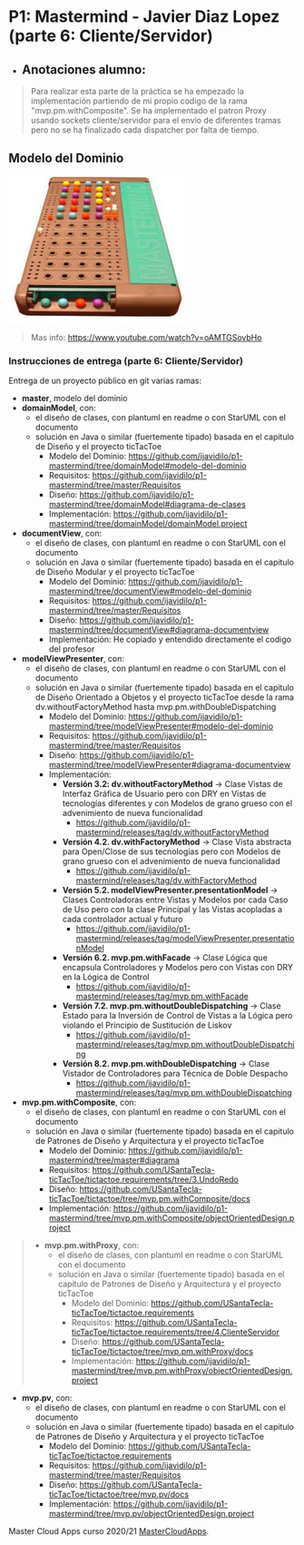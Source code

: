 # P1: Mastermind - Javier Diaz Lopez (parte 6: Cliente/Servidor)

  * ## Anotaciones alumno: 
  > Para realizar esta parte de la práctica se ha empezado la implementación partiendo de mi propio codigo de la rama "mvp.pm.withComposite". Se ha implementado el patron Proxy usando sockets cliente/servidor para el envio de diferentes tramas pero no se ha finalizado cada dispatcher por falta de tiempo. 

## Modelo del Dominio
![This is a alt text.](Mastermind.jpg "Mastermind.")
>Mas info: https://www.youtube.com/watch?v=oAMTGSovbHo

### Instrucciones de entrega (parte 6: Cliente/Servidor)

Entrega de un proyecto público en git varias ramas:

* **master**, modelo del dominio
* **domainModel**, con:
    * el diseño de clases, con plantuml en readme o con StarUML con el documento  
    * solución en Java o similar (fuertemente tipado) basada en el capitulo de Diseño y el proyecto ticTacToe
        * Modelo del Dominio: https://github.com/ijavidilo/p1-mastermind/tree/domainModel#modelo-del-dominio
        * Requisitos: https://github.com/ijavidilo/p1-mastermind/tree/master/Requisitos
        * Diseño: https://github.com/ijavidilo/p1-mastermind/tree/domainModel#diagrama-de-clases
        * Implementación:  https://github.com/ijavidilo/p1-mastermind/tree/domainModel/domainModel.project
* **documentView**, con:
   * el diseño de clases, con plantuml en readme o con StarUML con el documento  
   * solución en Java o similar (fuertemente tipado) basada en el capitulo de Diseño Modular y el proyecto ticTacToe
       * Modelo del Dominio: https://github.com/ijavidilo/p1-mastermind/tree/documentView#modelo-del-dominio
       * Requisitos:  https://github.com/ijavidilo/p1-mastermind/tree/master/Requisitos
       * Diseño: https://github.com/ijavidilo/p1-mastermind/tree/documentView#diagrama-documentview
       * Implementación: He copiado y entendido directamente el codigo del profesor
* **modelViewPresenter**, con:
   * el diseño de clases, con plantuml en readme o con StarUML con el documento  
   * solución en Java o similar (fuertemente tipado) basada en el capitulo de Diseño Orientado a Objetos y el proyecto ticTacToe desde la rama dv.withoutFactoryMethod hasta mvp.pm.withDoubleDispatching
       * Modelo del Dominio: https://github.com/ijavidilo/p1-mastermind/tree/modelViewPresenter#modelo-del-dominio
       * Requisitos:  https://github.com/ijavidilo/p1-mastermind/tree/master/Requisitos
       * Diseño: https://github.com/ijavidilo/p1-mastermind/tree/modelViewPresenter#diagrama-documentview
       * Implementación:
         * **Versión 3.2: dv.withoutFactoryMethod** -> Clase Vistas de Interfaz Gráfica de Usuario pero con DRY en Vistas de tecnologías diferentes y con Modelos de grano grueso con el advenimiento de nueva funcionalidad
             *  https://github.com/ijavidilo/p1-mastermind/releases/tag/dv.withoutFactoryMethod
         * **Versión 4.2. dv.withFactoryMethod** -> Clase Vista abstracta para Open/Close de sus tecnologías pero con Modelos de grano grueso con el advenimiento de nueva funcionalidad
             *  https://github.com/ijavidilo/p1-mastermind/releases/tag/dv.withFactoryMethod
         * **Versión 5.2. modelViewPresenter.presentationModel** -> Clases Controladoras entre Vistas y Modelos por cada Caso de Uso pero con la clase Principal y las Vistas acopladas a cada controlador actual y futuro
             *  https://github.com/ijavidilo/p1-mastermind/releases/tag/modelViewPresenter.presentationModel
         * **Versión 6.2. mvp.pm.withFacade** -> Clase Lógica que encapsula Controladores y Modelos pero con Vistas con DRY en la Lógica de Control
             *  https://github.com/ijavidilo/p1-mastermind/releases/tag/mvp.pm.withFacade
         * **Versión 7.2. mvp.pm.withoutDoubleDispatching** -> Clase Estado para la Inversión de Control de Vistas a la Lógica pero violando el Principio de Sustitución de Liskov
             *  https://github.com/ijavidilo/p1-mastermind/releases/tag/mvp.pm.withoutDoubleDispatching
         * **Versión 8.2. mvp.pm.withDoubleDispatching** -> Clase Vistador de Controladores para Técnica de Doble Despacho
             *  https://github.com/ijavidilo/p1-mastermind/releases/tag/mvp.pm.withDoubleDispatching
* **mvp.pm.withComposite**, con:
   * el diseño de clases, con plantuml en readme o con StarUML con el documento  
   * solución en Java o similar (fuertemente tipado) basada en el capitulo de Patrones de Diseño y Arquitectura y el proyecto ticTacToe
       * Modelo del Dominio: https://github.com/ijavidilo/p1-mastermind/tree/master#diagrama
       * Requisitos:  https://github.com/USantaTecla-ticTacToe/tictactoe.requirements/tree/3.UndoRedo
       * Diseño: https://github.com/USantaTecla-ticTacToe/tictactoe/tree/mvp.pm.withComposite/docs
       * Implementación:  https://github.com/ijavidilo/p1-mastermind/tree/mvp.pm.withComposite/objectOrientedDesign.project
>* **mvp.pm.withProxy**, con:
>    * el diseño de clases, con plantuml en readme o con StarUML con el documento  
>    * solución en Java o similar (fuertemente tipado) basada en el capitulo de Patrones de Diseño y Arquitectura y el proyecto ticTacToe
>        * Modelo del Dominio: https://github.com/USantaTecla-ticTacToe/tictactoe.requirements
>        * Requisitos: https://github.com/USantaTecla-ticTacToe/tictactoe.requirements/tree/4.ClienteServidor
>        * Diseño: https://github.com/USantaTecla-ticTacToe/tictactoe/tree/mvp.pm.withProxy/docs
>        * Implementación: https://github.com/ijavidilo/p1-mastermind/tree/mvp.pm.withProxy/objectOrientedDesign.project
* **mvp.pv**, con:
    * el diseño de clases, con plantuml en readme o con StarUML con el documento  
    * solución en Java o similar (fuertemente tipado) basada en el capitulo de Patrones de Diseño y Arquitectura y el proyecto ticTacToe
        * Modelo del Dominio: https://github.com/USantaTecla-ticTacToe/tictactoe.requirements
        * Requisitos: https://github.com/ijavidilo/p1-mastermind/tree/master/Requisitos
        * Diseño: https://github.com/USantaTecla-ticTacToe/tictactoe/tree/mvp.pv/docs
        * Implementación:  https://github.com/ijavidilo/p1-mastermind/tree/mvp.pv/objectOrientedDesign.project

Master Cloud Apps curso 2020/21 [MasterCloudApps](https://www.codeurjc.es/mastercloudapps/).